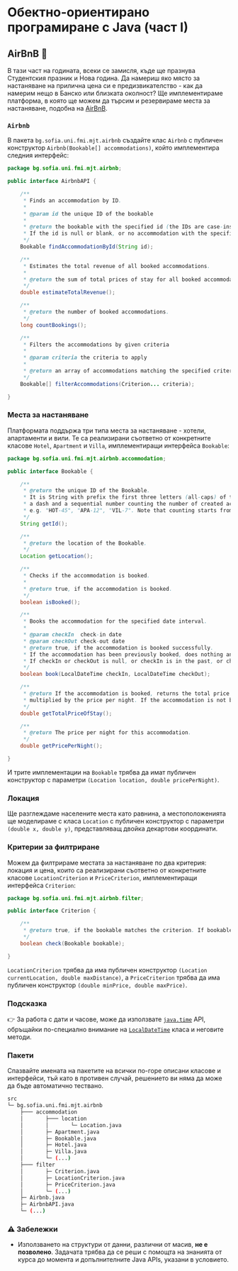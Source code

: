 # Обектно-ориентирано програмиране с Java (част I)

## AirBnB :hotel:

В тази част на годината, всеки се замисля, къде ще празнува Студентския празник и Нова година. Да намериш яко място за настаняване на прилична цена си е предизвикателство - как да намерим нещо в Банско или близката околност?
Ще имплементираме платформа, в която ще можем да търсим и резервираме места за настаняване, подобна на [AirBnB](https://www.airbnb.com/).

### `Airbnb`

В пакета `bg.sofia.uni.fmi.mjt.airbnb` създайте клас `Airbnb` с публичен конструктор `Airbnb(Bookable[] accommodations)`, който имплементира следния интерфейс:

```java
package bg.sofia.uni.fmi.mjt.airbnb;

public interface AirbnbAPI {

    /**
     * Finds an accommodation by ID.
     *
     * @param id the unique ID of the bookable
     *
     * @return the bookable with the specified id (the IDs are case-insensitive).
     * If the id is null or blank, or no accommodation with the specified id is found, return null.
     */
    Bookable findAccommodationById(String id);

    /**
     * Estimates the total revenue of all booked accommodations.
     *
     * @return the sum of total prices of stay for all booked accommodations.
     */
    double estimateTotalRevenue();

    /**
     * @return the number of booked accommodations.
     */
    long countBookings();

    /**
     * Filters the accommodations by given criteria
     *
     * @param criteria the criteria to apply
     *
     * @return an array of accommodations matching the specified criteria
     */
    Bookable[] filterAccommodations(Criterion... criteria);

}
```

### Места за настаняване

Платформата поддържа три типа места за настаняване - хотели, апартаменти и вили.
Те са реализирани съответно от конкретните класове `Hotel`, `Apartment` и `Villa`, имплементиращи интерфейса `Bookable`:

```java
package bg.sofia.uni.fmi.mjt.airbnb.accommodation;

public interface Bookable {

    /**
     * @return the unique ID of the Bookable.
     * It is String with prefix the first three letters (all-caps) of the accommodation type,
     * a dash and a sequential number counting the number of created accommodation instances of the respective type:
     * e.g. "HOT-45", "APA-12", "VIL-7". Note that counting starts from 0 and is done separately for the different types.
     */
    String getId();

    /**
     * @return the location of the Bookable.
     */
    Location getLocation();

    /**
     * Checks if the accommodation is booked.
     *
     * @return true, if the accommodation is booked.
     */
    boolean isBooked();

    /**
     * Books the accommodation for the specified date interval.
     *
     * @param checkIn  check-in date
     * @param checkOut check-out date
     * @return true, if the accommodation is booked successfully.
     * If the accommodation has been previously booked, does nothing and returns false.
     * If checkIn or checkOut is null, or checkIn is in the past, or checkIn is not strictly before checkOut, returns false
     */
    boolean book(LocalDateTime checkIn, LocalDateTime checkOut);

    /**
     * @return If the accommodation is booked, returns the total price of the stay: the number of nights of the booking,
     * multiplied by the price per night. If the accommodation is not booked, returns 0.0.
     */
    double getTotalPriceOfStay();

    /**
     * @return The price per night for this accommodation.
     */
    double getPricePerNight();

}
```

И трите имплементации на `Bookable` трябва да имат публичен конструктор с параметри `(Location location, double pricePerNight)`.

### Локация

Ще разглеждаме населените места като равнина, а местоположенията ще моделираме с класа `Location` с публичен конструктор с параметри `(double x, double y)`, представляващ двойка декартови координати.

### Критерии за филтриране

Можем да филтрираме местата за настаняване по два критерия: локация и цена, които са реализирани съответно от конкретните класове `LocationCriterion` и `PriceCriterion`, имплементиращи интерфейса `Criterion`:

```java
package bg.sofia.uni.fmi.mjt.airbnb.filter;

public interface Criterion {

    /**
     * @return true, if the bookable matches the criterion. If bookable is null, returns false.
     */
    boolean check(Bookable bookable);

}
```

`LocationCriterion` трябва да има публичен конструктор `(Location currentLocation, double maxDistance)`, a `PriceCriterion` трябва да има публичен конструктор `(double minPrice, double maxPrice)`.

### Подсказка

:point_right: За работа с дати и часове, може да използвате [`java.time`](https://docs.oracle.com/en/java/javase/19/docs/api/java.base/java/time/package-summary.html) API, обръщайки по-специално внимание на [`LocalDateTime`](https://docs.oracle.com/en/java/javase/19/docs/api/java.base/java/time/LocalDateTime.html) класа и неговите методи.

### Пакети

Спазвайте имената на пакетите на всички по-горе описани класове и интерфейси, тъй като в противен случай, решението ви няма да може да бъде автоматично тествано.

```bash
src
└─ bg.sofia.uni.fmi.mjt.airbnb
    ├─── accommodation
    │       ├─── location
    │       │       └─ Location.java
    │       ├─ Apartment.java
    │       ├─ Bookable.java
    │       ├─ Hotel.java
    │       ├─ Villa.java
    │       └─ (...)
    ├─── filter
    │       ├─ Criterion.java
    │       ├─ LocationCriterion.java
    │       ├─ PriceCriterion.java
    │       └─ (...)
    ├─ Airbnb.java
    ├─ AirbnbAPI.java
    └─ (...)
```

### :warning: Забележки

- Използването на структури от данни, различни от масив, **не е позволено**. Задачата трябва да се реши с помощта на знанията от курса до момента и допълнителните Java APIs, указани в условието.
